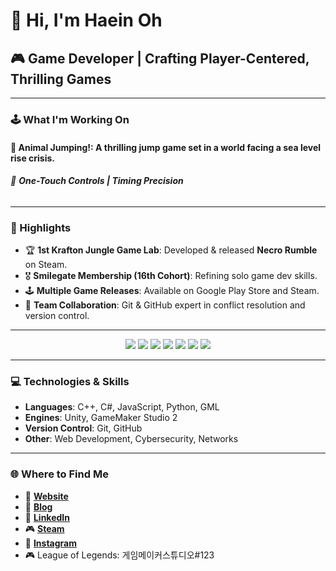 # 👋 Hi, I'm Haein Oh
## 🎮 Game Developer | Crafting Player-Centered, Thrilling Games

---

### 🕹️ What I'm Working On
#### 🌊 **Animal Jumping!**: A thrilling jump game set in a world facing a sea level rise crisis.
###### 🎯 **One-Touch Controls | Timing Precision**

---

### 🌟 Highlights
- 🏆 **1st Krafton Jungle Game Lab**: Developed & released **Necro Rumble** on Steam.
- 🎖️ **Smilegate Membership (16th Cohort)**: Refining solo game dev skills.
- 🕹️ **Multiple Game Releases**: Available on Google Play Store and Steam.
- 👥 **Team Collaboration**: Git & GitHub expert in conflict resolution and version control.

---

<div align="center">
  <img src="https://img.shields.io/badge/Unity-100000?style=for-the-badge&logo=unity&logoColor=white"/>
  <img src="https://img.shields.io/badge/GameMaker-FF0000?style=for-the-badge&logo=gamemaker&logoColor=white"/>
  <img src="https://img.shields.io/badge/C%2B%2B-00599C?style=for-the-badge&logo=c%2B%2B&logoColor=white"/>
  <img src="https://img.shields.io/badge/C%23-239120?style=for-the-badge&logo=c-sharp&logoColor=white"/>
  <img src="https://img.shields.io/badge/Python-3776AB?style=for-the-badge&logo=python&logoColor=white"/>
  <img src="https://img.shields.io/badge/JavaScript-F7DF1E?style=for-the-badge&logo=javascript&logoColor=black"/>
  <img src="https://img.shields.io/badge/Git-F05032?style=for-the-badge&logo=git&logoColor=white"/>
</div>

---

### 💻 Technologies & Skills
- **Languages**: C++, C#, JavaScript, Python, GML
- **Engines**: Unity, GameMaker Studio 2
- **Version Control**: Git, GitHub
- **Other**: Web Development, Cybersecurity, Networks

---

### 🌐 Where to Find Me
- 🔗 **[Website](https://haein.life)**
- 📝 **[Blog](https://blog.naver.com/badarangdev)**
- 💼 **[LinkedIn](https://www.linkedin.com/in/haein-oh-979b29304/)**
- 🎮 **[Steam](https://steamcommunity.com/profiles/76561198190681906/)**
- 📸 **[Instagram](https://instagram.com/h4ein)**
- 🎮 League of Legends: 게임메이커스튜디오#123

